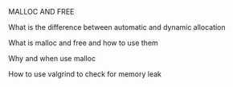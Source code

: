MALLOC AND FREE



What is the difference between automatic and dynamic allocation

What is malloc and free and how to use them

Why and when use malloc

How to use valgrind to check for memory leak
